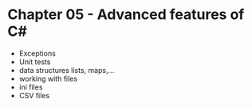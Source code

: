 # Chapter 05 - Advanced features of C#

* Exceptions
* Unit tests
* data structures lists, maps,...
* working with files
* ini files
* CSV files